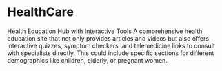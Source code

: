 # HealthCare
Health Education Hub with Interactive Tools A comprehensive health education site that not only provides articles and videos but also offers interactive quizzes, symptom checkers, and telemedicine links to consult with specialists directly. This could include specific sections for different demographics like children, elderly, or pregnant women.
